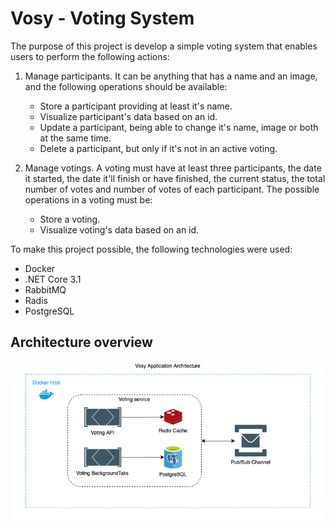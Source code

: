 # Vosy - Voting System

The purpose of this project is develop a simple voting system that enables users to perform the following actions:

1. Manage participants. It can be anything that has a name and an image, and the following operations should be available:
    - Store a participant providing at least it's name.
    - Visualize participant's data based on an id.
    - Update a participant, being able to change it's name, image or both at the same time.
    - Delete a participant, but only if it's not in an active voting.

2. Manage votings. A voting must have at least three participants, the date it started, the date it'll finish or have finished, the current status, the total number of votes and number of votes of each participant. The possible operations in a voting must be:
    - Store a voting.
    - Visualize voting's data based on an id.

To make this project possible, the following technologies were used:

- Docker
- .NET Core 3.1
- RabbitMQ
- Radis
- PostgreSQL

## Architecture overview

![Project architecture overview](Vosy-Architecture.png "Vosy project architecture overview")